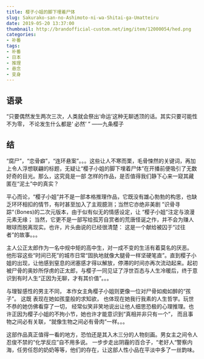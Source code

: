 ```yaml
---
title: 樱子小姐的脚下埋着尸体
slug: Sakurako-san-no-Ashimoto-ni-wa-Shitai-ga-Umatteiru
date: 2019-05-20 13:37:00
thumbnail: http://brandofficial-custom.net/img/item/12000054/hed.png
categories:
- 补番
tags:
- 补番
- 日本
- 推理
- 悬念
- 变身
---
```


## 语录
“只要偶然发生两次三次，人类就会祭出‘命运’这种无聊透顶的话。其实只要可能性不为零， 不论发生什么都是‘ 必然’ ” ——九条樱子

## 结
“腐尸”，“恋骨癖”，“连环悬案”。。。这些让人不寒而栗，毛骨悚然的关键词，再加上令人浮想联翩的标题，无疑让“樱子小姐的脚下埋着尸体”在开播前便吸引了无数好奇的目光。那么，这究竟是一部 怎样的作品，是否值得我们静下心来一窥其藏匿在“泥土”中的真实？

平心而论，“樱子小姐”并不是一部本格推理作品，它既没有雄心勃勃的构思，也缺乏环环相扣的情节，有时甚至加入了主观臆测；当然它亦绝非美剧 ”识骨寻踪“（Bones)的二次元版本，由于似有似无的情感设定，让 “樱子小姐”注定与浪漫元素无缘； 当然，它更不是一部写给孤芳自赏者的荒唐怪诞之作，并不会为赚人眼球而脱离现实。也许，片头曲说的已经很清楚： 这是一个献给被囚于“过往者”的故事。。。

主人公正太郎作为一名中规中矩的高中生，对一成不变的生活有着莫名的厌恶。 他形容这些“时间已死”的城市日常“固执地就像大腿骨一样坚硬笔直”。直到樱子小姐的出现，让他感到窒息的闭塞感才得以解放，停滞的时间亦再次流动起来。起初被尸骨的奥妙所俘虏的正太郎，与樱子一同见证了浮世百态与人生冷暖后，终于意识到有时人生“正因为无聊，才有其价值”。。。

与理智感性的男主不同， 本作女主角樱子小姐则更像一位对尸骨如痴如醉的“孩子”。 这既 表现在她如孩童般的求知欲， 也体现在她我行我素的人生哲学。玩世不恭的她仿佛看穿了一切， 经常似笑非笑地说出让他人细思恐极的心理推理。也许正因为樱子小姐的不拘小节，她也许才能意识到“真相并非只有一个”， 而且事物之间必有关联，“就像生物之间必有骨肉”一样。。。

这部作品真正值得一看的地方，恐怕还是其入木三分的人物刻画。男女主之间令人忍俊不禁的“化学反应”自不用多说。 一步步走出阴霾的百合子，“老好人“警察内海，任劳任怨的奶奶等等，他们的存在，让这部人性小品在平淡中多了一丝韵味。
